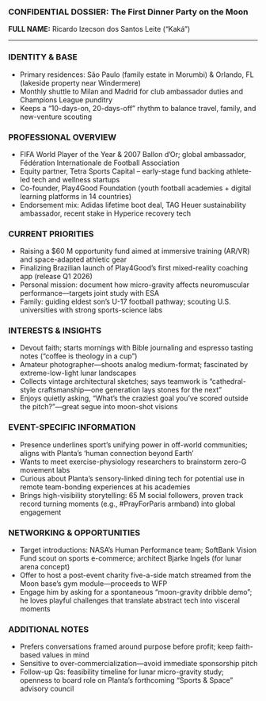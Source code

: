 ### CONFIDENTIAL DOSSIER: The First Dinner Party on the Moon

**FULL NAME:** Ricardo Izecson dos Santos Leite (“Kaká”)

---
### IDENTITY & BASE
- Primary residences: São Paulo (family estate in Morumbi) & Orlando, FL (lakeside property near Windermere)
- Monthly shuttle to Milan and Madrid for club ambassador duties and Champions League punditry
- Keeps a “10-days-on, 20-days-off” rhythm to balance travel, family, and new-venture scouting

### PROFESSIONAL OVERVIEW
- FIFA World Player of the Year & 2007 Ballon d’Or; global ambassador, Fédération Internationale de Football Association
- Equity partner, Tetra Sports Capital – early-stage fund backing athlete-led tech and wellness startups
- Co-founder, Play4Good Foundation (youth football academies + digital learning platforms in 14 countries)
- Endorsement mix: Adidas lifetime boot deal, TAG Heuer sustainability ambassador, recent stake in Hyperice recovery tech

### CURRENT PRIORITIES
- Raising a $60 M opportunity fund aimed at immersive training (AR/VR) and space-adapted athletic gear
- Finalizing Brazilian launch of Play4Good’s first mixed-reality coaching app (release Q1 2026)
- Personal mission: document how micro-gravity affects neuromuscular performance—targets joint study with ESA
- Family: guiding eldest son’s U-17 football pathway; scouting U.S. universities with strong sports-science labs

### INTERESTS & INSIGHTS
- Devout faith; starts mornings with Bible journaling and espresso tasting notes (“coffee is theology in a cup”)
- Amateur photographer—shoots analog medium-format; fascinated by extreme-low-light lunar landscapes
- Collects vintage architectural sketches; says teamwork is “cathedral-style craftsmanship—one generation lays stones for the next”
- Enjoys quietly asking, “What’s the craziest goal you’ve scored outside the pitch?”—great segue into moon-shot visions

### EVENT-SPECIFIC INFORMATION
- Presence underlines sport’s unifying power in off-world communities; aligns with Planta’s ‘human connection beyond Earth’
- Wants to meet exercise-physiology researchers to brainstorm zero-G movement labs
- Curious about Planta’s sensory-linked dining tech for potential use in remote team-bonding experiences at his academies
- Brings high-visibility storytelling: 65 M social followers, proven track record turning moments (e.g., #PrayForParis armband) into global engagement

### NETWORKING & OPPORTUNITIES
- Target introductions: NASA’s Human Performance team; SoftBank Vision Fund scout on sports e-commerce; architect Bjarke Ingels (for lunar arena concept)
- Offer to host a post-event charity five-a-side match streamed from the Moon base’s gym module—proceeds to WFP
- Engage him by asking for a spontaneous “moon-gravity dribble demo”; he loves playful challenges that translate abstract tech into visceral moments

### ADDITIONAL NOTES
- Prefers conversations framed around purpose before profit; keep faith-based values in mind
- Sensitive to over-commercialization—avoid immediate sponsorship pitch
- Follow-up Qs: feasibility timeline for lunar micro-gravity study; openness to board role on Planta’s forthcoming “Sports & Space” advisory council